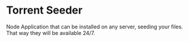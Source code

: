 # Torrent Seeder

Node Application that can be installed on any server, seeding your files. That way they will be available 24/7.